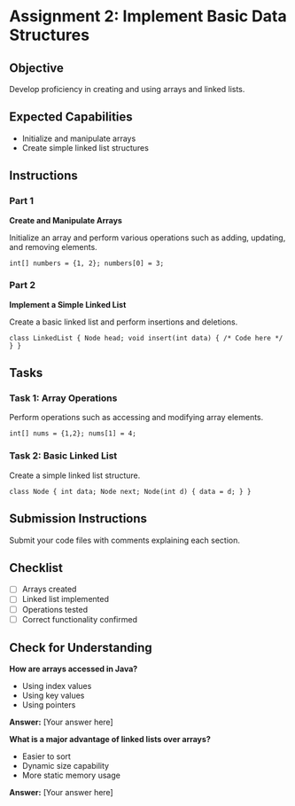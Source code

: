# Assignment 2: Implement Basic Data Structures

## Objective

Develop proficiency in creating and using arrays and linked lists.

## Expected Capabilities

- Initialize and manipulate arrays
- Create simple linked list structures

## Instructions

### Part 1

**Create and Manipulate Arrays**

Initialize an array and perform various operations such as adding, updating, and removing elements.

```
int[] numbers = {1, 2}; numbers[0] = 3;
```

### Part 2

**Implement a Simple Linked List**

Create a basic linked list and perform insertions and deletions.

```
class LinkedList { Node head; void insert(int data) { /* Code here */ } }
```

## Tasks

### Task 1: Array Operations

Perform operations such as accessing and modifying array elements.

```
int[] nums = {1,2}; nums[1] = 4;
```

### Task 2: Basic Linked List

Create a simple linked list structure.

```
class Node { int data; Node next; Node(int d) { data = d; } }
```

## Submission Instructions

Submit your code files with comments explaining each section.

## Checklist

- [ ] Arrays created
- [ ] Linked list implemented
- [ ] Operations tested
- [ ] Correct functionality confirmed

## Check for Understanding

**How are arrays accessed in Java?**

- Using index values
- Using key values
- Using pointers

**Answer:** [Your answer here]

**What is a major advantage of linked lists over arrays?**

- Easier to sort
- Dynamic size capability
- More static memory usage

**Answer:** [Your answer here]